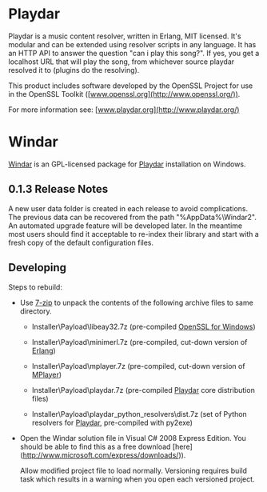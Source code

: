 Playdar
=======
Playdar is a music content resolver, written in Erlang, MIT licensed.
It's modular and can be extended using resolver scripts in any language.
It has an HTTP API to answer the question "can i play this song?".
If yes, you get a localhost URL that will play the song, from whichever
source playdar resolved it to (plugins do the resolving).

This product includes software developed by the OpenSSL Project for use in
the OpenSSL Toolkit ([www.openssl.org](http://www.openssl.org/)).

For more information see: [www.playdar.org](http://www.playdar.org/)

Windar
======
[Windar](http://windar.org/) is an GPL-licensed package for 
[Playdar](http://www.playdar.org/) installation on Windows.

0.1.3 Release Notes
-------------------
A new user data folder is created in each release to avoid complications.
The previous data can be recovered from the path "%AppData%\Windar2".
An automated upgrade feature will be developed later. In the meantime
most users should find it acceptable to re-index their library and start
with a fresh copy of the default configuration files.

Developing
----------
Steps to rebuild:

-   Use [7-zip](http://www.7-zip.org/) to unpack the contents of the following
    archive files to same directory. 

    -   Installer\Payload\libeay32.7z
        (pre-compiled [OpenSSL for Windows](http://gnuwin32.sourceforge.net/packages/openssl.htm))
        
    -   Installer\Payload\minimerl.7z
        (pre-compiled, cut-down version of [Erlang](http://www.erlang.org/))
        
    -   Installer\Payload\mplayer.7z
        (pre-compiled, cut-down version of [MPlayer](http://www.mplayerhq.hu/))
        
    -   Installer\Payload\playdar.7z
        (pre-compiled [Playdar](http://www.playdar.org/) core distribution files)
        
    -   Installer\Payload\playdar_python_resolvers\dist.7z
        (set of Python resolvers for [Playdar](http://www.playdar.org/), pre-compiled with py2exe)

-   Open the Windar solution file in Visual C# 2008 Express Edition.
    You should be able to find this as a free download [here]
    (http://www.microsoft.com/express/downloads/)).

    Allow modified project file to load normally. Versioning requires build task which results
    in a warning when you open each versioned project.